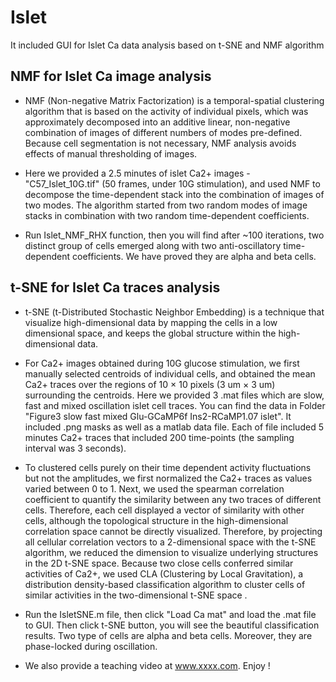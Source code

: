 # Islet
It included GUI for Islet Ca data analysis based on t-SNE and NMF algorithm

## NMF for Islet Ca image analysis

- NMF (Non-negative Matrix Factorization) is a temporal-spatial clustering algorithm that is based on the activity of individual pixels, which was approximately decomposed into an additive linear, non-negative combination of images of different numbers of modes pre-defined. Because cell segmentation is not necessary, NMF analysis avoids effects of manual thresholding of images.

- Here we provided a 2.5 minutes of islet Ca2+ images - "C57_Islet_10G.tif" (50 frames, under 10G stimulation), and used NMF to decompose the time-dependent stack into the combination of images of two modes. The algorithm started from two random modes of image stacks in combination with two random time-dependent coefficients.

- Run Islet_NMF_RHX function, then you will find after ~100 iterations, two distinct group of cells emerged along with two anti-oscillatory time-dependent coefficients. We have proved they are alpha and beta cells.


## t-SNE for Islet Ca traces analysis
- t-SNE (t-Distributed Stochastic Neighbor Embedding) is a technique that visualize high-dimensional data by mapping the cells in a low dimensional space, and keeps the global structure within the high-dimensional data.

- For Ca2+ images obtained during 10G glucose stimulation, we first manually selected centroids of individual cells, and obtained the mean Ca2+ traces over the regions of 10 × 10 pixels  (3 um × 3 um) surrounding the centroids. Here we provided 3 .mat files which are slow, fast and mixed oscillation islet cell traces. You can find the data in  Folder "Figure3 slow fast mixed  Glu-GCaMP6f Ins2-RCaMP1.07 islet". It included .png masks as well as a matlab data file. Each of file included  5 minutes Ca2+ traces that included 200 time-points (the sampling interval was 3 seconds).

- To clustered cells purely on their time dependent activity fluctuations but not the amplitudes, we first normalized the Ca2+ traces as values varied between 0 to 1. Next, we used the spearman correlation coefficient to quantify the similarity between any two traces of different cells. Therefore, each cell displayed a vector of similarity with other cells, although the topological structure in the high-dimensional correlation space cannot be directly visualized.  Therefore, by projecting all cellular correlation vectors to a 2-dimensional space with the t-SNE algorithm, we reduced the dimension to visualize underlying structures in the 2D t-SNE space. Because two close cells conferred similar activities of Ca2+, we used CLA (Clustering by Local Gravitation), a distribution density-based classification algorithm to cluster cells of similar activities in the two-dimensional t-SNE space . 

- Run the IsletSNE.m file, then click "Load Ca mat" and load the .mat file to GUI. Then click t-SNE button, you will see the beautiful classification results. Two type of cells are alpha and beta cells. Moreover, they are phase-locked during oscillation. 

- We also provide a teaching video at www.xxxx.com. Enjoy ! 
